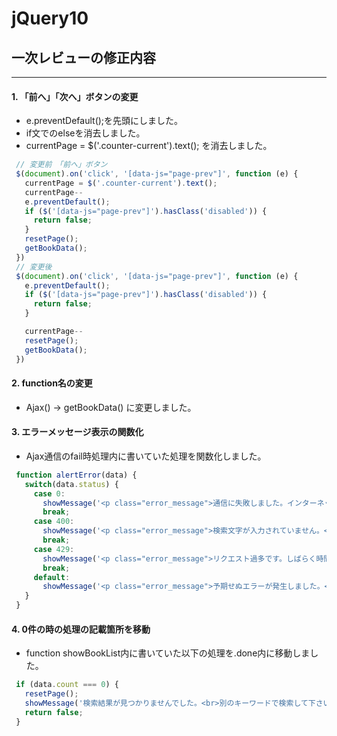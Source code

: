 # jQuery10
## 一次レビューの修正内容
----------
#### 1. 「前へ」「次へ」ボタンの変更
 - e.preventDefault();を先頭にしました。
 - if文でのelseを消去しました。
 - currentPage = $('.counter-current').text(); を消去しました。

 ```Javascript
  // 変更前　「前へ」ボタン
  $(document).on('click', '[data-js="page-prev"]', function (e) {
    currentPage = $('.counter-current').text();
    currentPage--
    e.preventDefault();
    if ($('[data-js="page-prev"]').hasClass('disabled')) {
      return false;
    }
    resetPage();
    getBookData();
  })
  // 変更後
  $(document).on('click', '[data-js="page-prev"]', function (e) {
    e.preventDefault();
    if ($('[data-js="page-prev"]').hasClass('disabled')) {
      return false;
    }

    currentPage--
    resetPage();
    getBookData();
  })
```

#### 2. function名の変更
- Ajax() → getBookData() に変更しました。

#### 3. エラーメッセージ表示の関数化
- Ajax通信のfail時処理内に書いていた処理を関数化しました。
 ```Javascript
  function alertError(data) {
    switch(data.status) {
      case 0:
        showMessage('<p class="error_message">通信に失敗しました。インターネットの接続をご確認ください。</p>')
        break;
      case 400:
        showMessage('<p class="error_message">検索文字が入力されていません。</p>')
        break;
      case 429:
        showMessage('<p class="error_message">リクエスト過多です。しばらく時間を置いてからお試しください。</p>')
        break;
      default:
        showMessage('<p class="error_message">予期せぬエラーが発生しました。</p>')
    }
  }
```

#### 4. 0件の時の処理の記載箇所を移動
- function showBookList内に書いていた以下の処理を.done内に移動しました。
 ```Javascript
  if (data.count === 0) {
    resetPage();
    showMessage('検索結果が見つかりませんでした。<br>別のキーワードで検索して下さい。');
    return false;
  }
```






